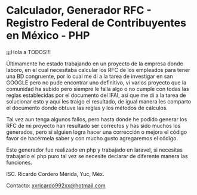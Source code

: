 # Calculador, Generador RFC - Registro Federal de Contribuyentes en México - PHP
¡¡¡Hola a TODOS!!!

Últimamente he estado trabajando en un proyecto de la empresa donde laboro, en el cual necesitaba calcular los RFC de los empleados para tener una BD congruente, por lo cual me di a la tarea de investigar en san GOOGLE pero no pude encontrar uno definitivo, vi varios proyecto que la comunidad ha subido pero siempre le falla algo o no cumple con todas las reglas establecidas por el documento del IFAI, así que me di a la tarea de solucionar esto y aquí les traigo el resultado, de igual manera les comparto el documento donde obtuve las reglas y los métodos de cálculos.

Tal vez aun tenga algunos fallos, pero hasta donde he podido generar los RFC de mi proyecto han resultado ser correctos y has sido muchos los generados, pero si alguien logra hacer una corrección o mejora el código favor de hacérmela saber y con mucho gusto agregaremos el código.

Este generador fue realizado en php y trabajado en laravel, si necesitas trabajarlo el php puro tal vez se necesite declarar de diferente manera las funciones.


ISC. Ricardo Cordero
Mérida, Yuc, Méx.

Contacto: xxricardo992xx@hotmail.com
